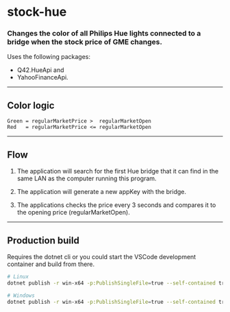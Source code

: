 # stock-hue

### Changes the color of all Philips Hue lights connected to a bridge when the stock price of GME changes.

Uses the following packages:

-   Q42.HueApi and
-   YahooFinanceApi.

---

## Color logic

```
Green = regularMarketPrice >  regularMarketOpen
Red   = regularMarketPrice <= regularMarketOpen
```

---

## Flow

1. The application will search for the first Hue bridge that it can find in the same LAN as the computer running this program.

2. The application will generate a new appKey with the bridge.

3. The applications checks the price every 3 seconds and compares it to the opening price (regularMarketOpen).

---

## Production build

Requires the dotnet cli or you could start the VSCode development container and build from there.

```bash
# Linux
dotnet publish -r win-x64 -p:PublishSingleFile=true --self-contained true -c Release

# Windows
dotnet publish -r win-x64 -p:PublishSingleFile=true --self-contained true -c Release
```
